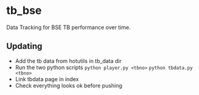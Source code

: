 # tb_bse
Data Tracking for BSE TB performance over time.


## Updating
- Add the tb data from hotutils in tb_data dir
- Run the two python scripts
```python player.py <tbno>```
```python tbdata.py <tbno>```
- Link tbdata page in index
- Check everything looks ok before pushing
